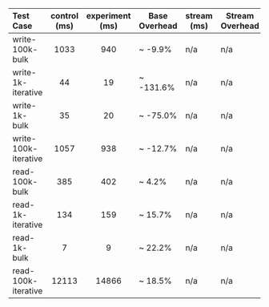 | Test Case            | **control** (ms) | **experiment** (ms) | Base<br/>Overhead | **stream** (ms) | Stream<br/>Overhead | **iterator** (ms) | Iterator<br/>Overhead |
| :------------------- | :--------------: | :-----------------: | ----------------- | --------------- | ------------------- | ----------------- | --------------------- |
| write-100k-bulk      |       1033       |         940         | ~ -9.9%           | n/a             | n/a                 | n/a               | n/a                   |
| write-1k-iterative   |        44        |         19          | ~ -131.6%         | n/a             | n/a                 | n/a               | n/a                   |
| write-1k-bulk        |        35        |         20          | ~ -75.0%          | n/a             | n/a                 | n/a               | n/a                   |
| write-100k-iterative |       1057       |         938         | ~ -12.7%          | n/a             | n/a                 | n/a               | n/a                   |
| read-100k-bulk       |       385        |         402         | ~ 4.2%            | n/a             | n/a                 | n/a               | n/a                   |
| read-1k-iterative    |       134        |         159         | ~ 15.7%           | n/a             | n/a                 | n/a               | n/a                   |
| read-1k-bulk         |        7         |          9          | ~ 22.2%           | n/a             | n/a                 | n/a               | n/a                   |
| read-100k-iterative  |      12113       |        14866        | ~ 18.5%           | n/a             | n/a                 | n/a               | n/a                   |